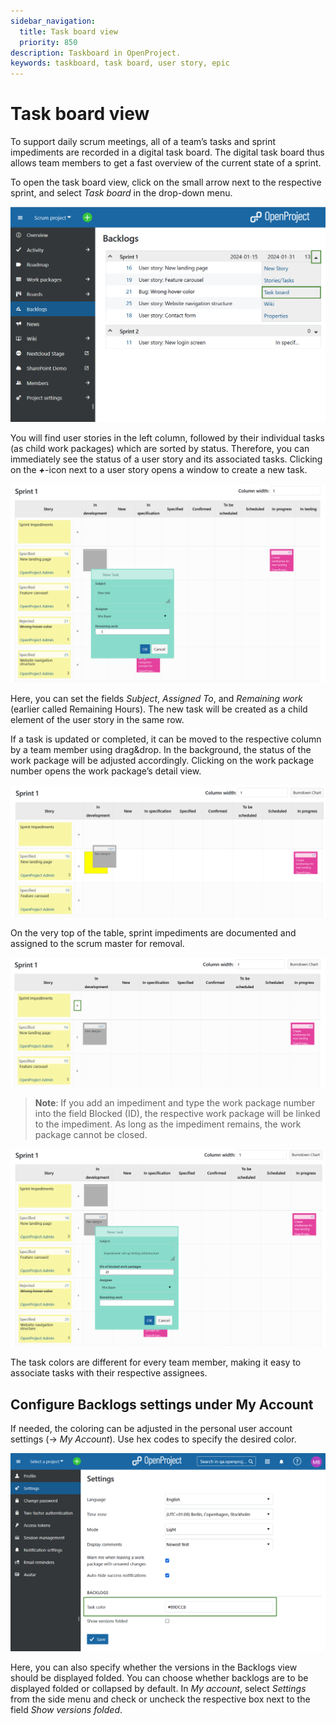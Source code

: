 ```yaml
---
sidebar_navigation:
  title: Task board view
  priority: 850
description: Taskboard in OpenProject.
keywords: taskboard, task board, user story, epic
---
```


# Task board view

To support daily scrum meetings, all of a team’s tasks and sprint impediments are recorded in a digital task board. The digital task board thus allows team members to get a fast overview of the current state of a sprint.

To open the task board view, click on the small arrow next to the respective sprint, and select *Task board* in the drop-down menu.

![User-guide-taskboard](User-guide-taskboard.png)



You will find user stories in the left column, followed by their individual tasks (as child work packages) which are sorted by status. Therefore, you can  immediately see the status of a user story and its associated tasks.  Clicking on the ***+***-icon next to a user story opens a window to create a new task.

![User-guide-new-task](User-guide-new-task.png)

Here, you can set the fields *Subject*, *Assigned To*, and *Remaining work* (earlier called Remaining Hours). The new task will be created as a child element of the user story in the same row.

If a task is updated or completed, it can be moved to the respective column by a team member using drag&drop.
In the background, the status of the work package will be adjusted accordingly. Clicking on the work package number opens the work package’s detail view.

![drag and drop taskboard](User-guide-drag.png)

On the very top of the table, sprint impediments are documented and assigned to the scrum master for removal.

![User-guide-sprint-impediments](User-guide-sprint-impediments.png)

> **Note**: If you add an impediment and type the work package number into the field Blocked (ID), the respective work package will be linked to the impediment. As long as the impediment remains, the work package cannot be closed.

![sprint impediments](User-guide-add-impediment.png)



The task colors are different for every team member, making it easy to associate tasks with their respective assignees.

## Configure Backlogs settings under My Account

If needed, the coloring can be adjusted in the personal user account settings (-> *My Account*). Use hex codes to specify the desired color.

![User-guide-task-color](User-guide-task-color.png)

Here, you can also specify whether the versions in the Backlogs view should be displayed folded. You can choose whether backlogs are to be displayed folded or collapsed by default. In *My account*, select *Settings* from the side menu and check or uncheck the respective box next to the field *Show versions folded*.
